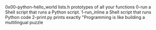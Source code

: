 0x00-python-hello_world
lists.h prototypes of all your functions
0-run a Shell script that runs a Python script.
1-run_inline a Shell script that runs Python code
2-print.py prints exactly "Programming is like building a multilingual puzzle
